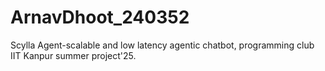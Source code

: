 # ArnavDhoot_240352
Scylla Agent-scalable and low latency agentic chatbot, programming club IIT Kanpur summer project'25.
